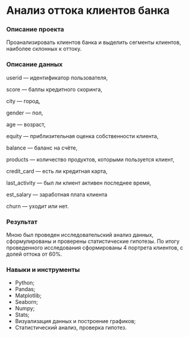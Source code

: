 # Анализ оттока клиентов банка
### Описание проекта

Проанализировать клиентов банка и выделить сегменты клиентов, наиболее склонных к оттоку.

### Описание данных
userid — идентификатор пользователя,

score — баллы кредитного скоринга,

city — город,

gender — пол,

age — возраст,

equity — приблизительная оценка собственности клиента,

balance — баланс на счёте,

products — количество продуктов, которыми пользуется клиент,

credit_card — есть ли кредитная карта,

last_activity — был ли клиент активен последнее время,

est_salary — заработная плата клиента

churn — уходит или нет.

### Результат

Мною был проведен исследовательский анализ данных, сформулированы и проверены статистические гипотезы. По итогу проведенного исследования сформированы 4 портрета клиентов, с долей оттока от 60%. 

### Навыки и инструменты

+ Python;
+ Pandas;
+ Matplotlib;
+ Seaborn;
+ Numpy;
+ Stats; 
+ Визуализация данных и построение графиков;
+ Статистический анализ, проверка гипотез.
